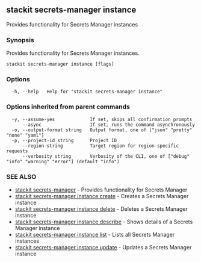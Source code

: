 ## stackit secrets-manager instance

Provides functionality for Secrets Manager instances

### Synopsis

Provides functionality for Secrets Manager instances.

```
stackit secrets-manager instance [flags]
```

### Options

```
  -h, --help   Help for "stackit secrets-manager instance"
```

### Options inherited from parent commands

```
  -y, --assume-yes             If set, skips all confirmation prompts
      --async                  If set, runs the command asynchronously
  -o, --output-format string   Output format, one of ["json" "pretty" "none" "yaml"]
  -p, --project-id string      Project ID
      --region string          Target region for region-specific requests
      --verbosity string       Verbosity of the CLI, one of ["debug" "info" "warning" "error"] (default "info")
```

### SEE ALSO

* [stackit secrets-manager](./stackit_secrets-manager.md)	 - Provides functionality for Secrets Manager
* [stackit secrets-manager instance create](./stackit_secrets-manager_instance_create.md)	 - Creates a Secrets Manager instance
* [stackit secrets-manager instance delete](./stackit_secrets-manager_instance_delete.md)	 - Deletes a Secrets Manager instance
* [stackit secrets-manager instance describe](./stackit_secrets-manager_instance_describe.md)	 - Shows details of a Secrets Manager instance
* [stackit secrets-manager instance list](./stackit_secrets-manager_instance_list.md)	 - Lists all Secrets Manager instances
* [stackit secrets-manager instance update](./stackit_secrets-manager_instance_update.md)	 - Updates a Secrets Manager instance

